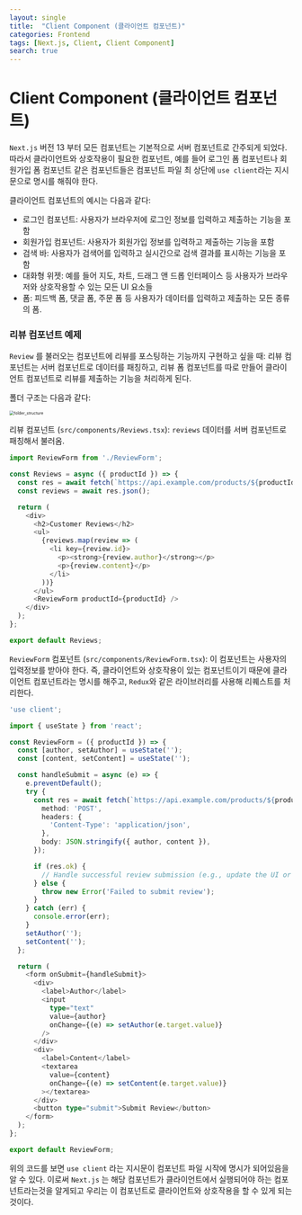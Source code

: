 ```yaml
---
layout: single
title:  "Client Component (클라이언트 컴포넌트)"
categories: Frontend
tags: [Next.js, Client, Client Component]
search: true
---
```

# Client Component (클라이언트 컴포넌트)
`Next.js` 버전 13 부터 모든 컴포넌트는 기본적으로 서버 컴포넌트로 간주되게 되었다. 따라서 클라이언트와 상호작용이 필요한 컴포넌트, 예를 들어 로그인 폼 컴포넌트나 회원가입 폼 컴포넌트 같은 컴포넌트들은 컴포넌트 파일 최 상단에 `use client`라는 지시문으로 명시를 해줘야 한다.

클라이언트 컴포넌트의 예시는 다음과 같다:
- 로그인 컴포넌트: 사용자가 브라우저에 로그인 정보를 입력하고 제출하는 기능을 포함
- 회원가입 컴포넌트: 사용자가 회원가입 정보를 입력하고 제출하는 기능을 포함
- 검색 바: 사용자가 검색어를 입력하고 실시간으로 검색 결과를 표시하는 기능을 포함
- 대화형 위젯: 예를 들어 지도, 차트, 드래그 앤 드롭 인터페이스 등 사용자가 브라우저와 상호작용할 수 있는 모든 UI 요소들
- 폼: 피드백 폼, 댓글 폼, 주문 폼 등 사용자가 데이터를 입력하고 제출하는 모든 종류의 폼.

### 리뷰 컴포넌트 예제
`Review` 를 불러오는 컴포넌트에 리뷰를 포스팅하는 기능까지 구현하고 싶을 때:
리뷰 컴포넌트는 서버 컴포넌트로 데이터를 패칭하고, 리뷰 폼 컴포넌트를 따로 만들어 클라이언트 컴포넌트로 리뷰를 제출하는 기능을 처리하게 된다.

폴더 구조는 다음과 같다:

<img src="../../images/2024-08-07-CC/folder_structure.png" alt="folder_structure" style="zoom:50%;" />

리뷰 컴포넌트 (`src/components/Reviews.tsx`): `reviews` 데이터를 서버 컴포넌트로 패칭해서 불러옴.

```typescript
import ReviewForm from './ReviewForm';

const Reviews = async ({ productId }) => {
  const res = await fetch(`https://api.example.com/products/${productId}/reviews`);
  const reviews = await res.json();

  return (
    <div>
      <h2>Customer Reviews</h2>
      <ul>
        {reviews.map(review => (
          <li key={review.id}>
            <p><strong>{review.author}</strong></p>
            <p>{review.content}</p>
          </li>
        ))}
      </ul>
      <ReviewForm productId={productId} />
    </div>
  );
};

export default Reviews;
```
`ReviewForm` 컴포넌트 (`src/components/ReviewForm.tsx`): 이 컴포넌트는 사용자의 입력정보를 받아야 한다. 즉, 클라이언트와 상호작용이 있는 컴포넌트이기 때문에 클라이언트 컴포넌트라는 명시를 해주고, `Redux`와 같은 라이브러리를 사용해 리퀘스트를 처리한다.

```typescript
'use client';

import { useState } from 'react';

const ReviewForm = ({ productId }) => {
  const [author, setAuthor] = useState('');
  const [content, setContent] = useState('');

  const handleSubmit = async (e) => {
    e.preventDefault();
    try {
      const res = await fetch(`https://api.example.com/products/${productId}/reviews`, {
        method: 'POST',
        headers: {
          'Content-Type': 'application/json',
        },
        body: JSON.stringify({ author, content }),
      });

      if (res.ok) {
        // Handle successful review submission (e.g., update the UI or notify the user)
      } else {
        throw new Error('Failed to submit review');
      }
    } catch (err) {
      console.error(err);
    }
    setAuthor('');
    setContent('');
  };

  return (
    <form onSubmit={handleSubmit}>
      <div>
        <label>Author</label>
        <input
          type="text"
          value={author}
          onChange={(e) => setAuthor(e.target.value)}
        />
      </div>
      <div>
        <label>Content</label>
        <textarea
          value={content}
          onChange={(e) => setContent(e.target.value)}
        ></textarea>
      </div>
      <button type="submit">Submit Review</button>
    </form>
  );
};

export default ReviewForm;
```
위의 코드를 보면 `use client` 라는 지시문이 컴포넌트 파일 시작에 명시가 되어있음을 알 수 있다. 이로써 `Next.js` 는 해당 컴포넌트가 클라이언트에서 실행되어야 하는 컴포넌트라는것을 알게되고 우리는 이 컴포넌트로 클라이언트와 상호작용을 할 수 있게 되는 것이다.
